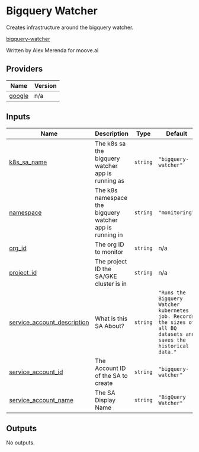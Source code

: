 <!-- This README is autogenerated, any changes made will be overwritten on the next merge -->
<!-- BEGIN_TF_DOCS -->
# Bigquery Watcher

Creates infrastructure around the bigquery watcher.

[bigquery-watcher](https://github.com/moove-ai/bigquery-watcher)

Written by Alex Merenda for moove.ai

## Providers

| Name | Version |
|------|---------|
| <a name="provider_google"></a> [google](#provider\_google) | n/a |

## Inputs

| Name | Description | Type | Default | Required |
|------|-------------|------|---------|:--------:|
| <a name="input_k8s_sa_name"></a> [k8s\_sa\_name](#input\_k8s\_sa\_name) | The k8s sa the bigquery watcher app is running as | `string` | `"bigquery-watcher"` | no |
| <a name="input_namespace"></a> [namespace](#input\_namespace) | The k8s namespace the bigquery watcher app is running in | `string` | `"monitoring"` | no |
| <a name="input_org_id"></a> [org\_id](#input\_org\_id) | The org ID to monitor | `string` | n/a | yes |
| <a name="input_project_id"></a> [project\_id](#input\_project\_id) | The project ID the SA/GKE cluster is in | `string` | n/a | yes |
| <a name="input_service_account_description"></a> [service\_account\_description](#input\_service\_account\_description) | What is this SA About? | `string` | `"Runs the Bigquery Watcher kubernetes job. Records the sizes of all BQ datasets and saves the historical data."` | no |
| <a name="input_service_account_id"></a> [service\_account\_id](#input\_service\_account\_id) | The Account ID of the SA to create | `string` | `"bigquery-watcher"` | no |
| <a name="input_service_account_name"></a> [service\_account\_name](#input\_service\_account\_name) | The SA Display Name | `string` | `"BigQuery Watcher"` | no |

## Outputs

No outputs.
<!-- END_TF_DOCS -->